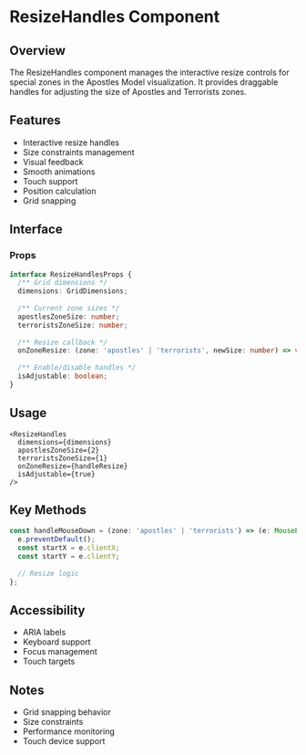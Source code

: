 # ResizeHandles Component

## Overview
The ResizeHandles component manages the interactive resize controls for special zones in the Apostles Model visualization. It provides draggable handles for adjusting the size of Apostles and Terrorists zones.

## Features
- Interactive resize handles
- Size constraints management
- Visual feedback
- Smooth animations
- Touch support
- Position calculation
- Grid snapping

## Interface

### Props
```typescript
interface ResizeHandlesProps {
  /** Grid dimensions */
  dimensions: GridDimensions;
  
  /** Current zone sizes */
  apostlesZoneSize: number;
  terroristsZoneSize: number;
  
  /** Resize callback */
  onZoneResize: (zone: 'apostles' | 'terrorists', newSize: number) => void;
  
  /** Enable/disable handles */
  isAdjustable: boolean;
}
```

## Usage

```tsx
<ResizeHandles
  dimensions={dimensions}
  apostlesZoneSize={2}
  terroristsZoneSize={1}
  onZoneResize={handleResize}
  isAdjustable={true}
/>
```

## Key Methods

```typescript
const handleMouseDown = (zone: 'apostles' | 'terrorists') => (e: MouseEvent) => {
  e.preventDefault();
  const startX = e.clientX;
  const startY = e.clientY;
  
  // Resize logic
};
```

## Accessibility
- ARIA labels
- Keyboard support
- Focus management
- Touch targets

## Notes
- Grid snapping behavior
- Size constraints
- Performance monitoring
- Touch device support
